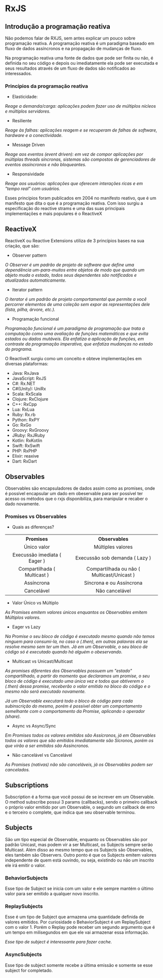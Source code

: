 # RxJS

## Introdução a programação reativa

Não podemos falar de RXJS, sem antes explicar um pouco sobre programação reativa. A programação reativa é um paradigma baseado em fluxo de dados assíncronos e na propagação de mudanças de fluxo.

Na programação reativa uma fonte de dados que pode ser finita ou não, é definida no seu código e depois ou imediatamente ela pode ser executada e seus resultados através de um fluxo de dados são notificados ao interessados.

### Princípios da programação reativa
- Elasticidade:

_Reage a demanda/carga: aplicações podem fazer uso de múltiplos nícleos e múltiplos servidores._

- Resiliente

_Reage às falhas: aplicações reagem e se recuperam de falhas de software, hardware e a conectividade._

- Message Driven

_Reage aos eventos (event driven): em vez de compor aplicações por múltiplas threads síncronas, sistemas são compostos de gerenciadores de eventos assíncronos e não bloqueantes._

- Responsividade

_Reage aos usuários: aplicações que oferecem interações ricas e em "tempo real" com usuários._

Esses princípios foram publicados em 2004 no manifesto reativo, que é um manifesto que dita o que é a programação reativa. Com isso surgiu a especificação do reactive strams e uma das suas principais implementações e mais populares é o ReactiveX

## ReactiveX

ReactiveX ou Reactive Extensions utiliza de 3 princípios bases
na sua criação, que são:

- Observer pattern

_O Observer é um padrão de projeto de software que define uma dependência um-para-muitos entre objetos de modo que quando um objeto muda o estado, todos seus dependentes são notificados e atualizados automaticamente._

- Iterator pattern

_O iterator é um padrão de projeto comportamental que permite a você percorrer elementos de uma coleção sem expor as representações dele (lista, pilha, árvore, etc.)._

- Programação funcional

_Programação funcional é um paradigma de programação que trata a computação como uma avaliação de funções matemáticas e que evita estados ou dados mutáveis. Ela enfatiza a aplicação de funções, em contraste da programação imperativa, que enfatiza mudanças no estado do programa._

O ReactiveX surgiu como um conceito e obteve implementações em diversas plataformas:

- Java: RxJava
- JavaScript: RxJS
- C#: Rx.NET
- C#(Unity): UniRx
- Scala: RxScala
- Clojure: RxClojure
- C++: RxCpp
- Lua: RxLua
- Ruby: Rx.rb
- Python: RxPY
- Go: RxGo
- Groovy: RxGroovy
- JRuby: RxJRuby
- Kotlin: RxKotlin
- Swift: RxSwift
- PHP: RxPHP
- Elixir: reaxive
- Dart: RxDart

## Observables

Observables são encapsuladores de dados assim como as promises, onde é possível encapsular um dado em obeservable para ser possível ter acesso os métodos que o rxjs disponibiliza, para manipular e recaber o dado novamente.

### Promises vs Observables

- Quais as diferenças?

<table>
<tr>
<th style="text-align:center">Promises</th>
<th style="text-align:center">Observables</th>
</tr>
<tr>
<td align="center">Único valor</td>
<td align="center">Múltiples valores</td>
</tr>
<tr>
<td align="center">Execussão imediata ( Eager )</td>
<td align="center">Execussão sob demanda ( Lazy )</td>
</tr>
<tr>
<td align="center">Compartilhada ( Multicast )</td>
<td align="center">Compartilhada ou não ( Multicast/Unicast )</td>
</tr>
<tr>
<td align="center">Assíncrona</td>
<td align="center">Síncrona e ou Assíncrona</td>
</tr>
</tr>
<tr>
<td align="center">Cancelável</td>
<td align="center">Não cancelável</td>
</tr>
</table>

- Valor Único vs Múltiplo

_As Promises emitem valores únicos enquantos os Observables emitem Múltiplos valores._

- Eager vs Lazy

_Na Promise o seu bloco de código é executado mesmo quando não temos ninguem para consumi-la, no caso o (.then), em outras palavras ela se resolve mesmo sem ter um then. Já em um Observable, o seu bloco de código só é executado quando há alguém o obeservando._

- Multicast vs Unicast/Multicast

_As promises diferentes dos Observables possuem um "estado" compartilhado, a partir do momento que declaramos um promise, o seu bloco de código é executado uma única vez e todos que obtiverem o (.then) dessa promise, receberão o valor emitido no bloco do código e o mesmo não será executado novamente._

_Já um Observable executará todo o bloco de código para cada subinscrição do mesmo, porém é possível obter um comportamento semelhante com o comportamento da Promise, aplicando o operador (share)._

- Async vs Async/Sync

_Em Promises todos os valores emitidos são Assícronos, já em Observables todos os valores que são emitidos imediatamente são Sícronos, porém os que virão a ser emitidos são Assíncronos._

- Não cancelável vs Cancelável

_As Promises (nativas) não são canceláveis, já os Observables podem ser cancelados._

## Subscriptions

Subscription é a forma que você possui de se increver em um Observable. O method subscribe possui 3 params (callbacks), sendo o primeiro callback o próprio valor emitido por um Observable, o segundo um callback de erro e o terceiro o complete, que indica que seu observable terminou.

## Subjects

São um tipo especial de Observable, enquanto os Observables são por padrão Unicast, mas podem vir a ser Multicast, os Subjects sempre serão Multicast. Além disso ao mesmo tempo que os Subjects são Observables, eles também são Observers. Outro ponto é que os Subjects emitem valores independente de quem está ouvindo, ou seja, existindo ou não um inscrito ele irá emitir o valor.

### BehaviorSubjects

Esse tipo de Subject se inicia com um valor e ele sempre mantém o último valor para ser emitido a qualquer novo inscrito.

### ReplaySubjects

Esse é um tipo de Subject que armazena uma quantidade definida de valores emitidos. Por curiosidade o BehaviorSubject é um ReplaySubject com o valor 1. Porém o Replay pode receber um segundo argumento que é um tempo em milisegundos em que ele vai armazenar essa informação.

_Esse tipo de subject é interessante para fazer cache._

### AsyncSubjects

Esse tipo de subject somente recebe a última emissão e somente se esse subject for completado.